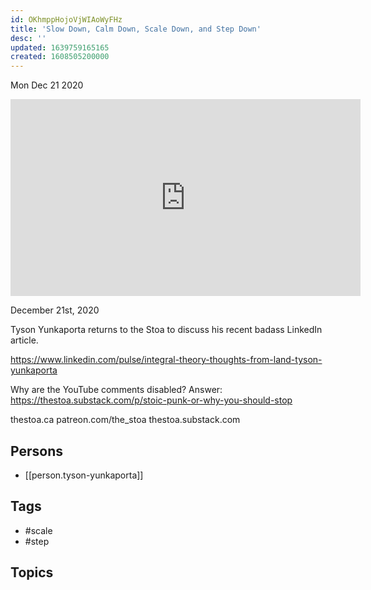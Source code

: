 ```yaml
---
id: OKhmppHojoVjWIAoWyFHz
title: 'Slow Down, Calm Down, Scale Down, and Step Down'
desc: ''
updated: 1639759165165
created: 1608505200000
---
```





Mon Dec 21 2020

<iframe width="560" height="315" src="https://www.youtube.com/embed/RcpytAHt284" title="Slow Down, Calm Down, Scale Down, and Step Down w/ Tyson Yunkaporta" frameborder="0" allow="accelerometer; autoplay; clipboard-write; encrypted-media; gyroscope; picture-in-picture" allowfullscreen ></iframe>

December 21st, 2020

Tyson Yunkaporta returns to the Stoa to discuss his recent badass LinkedIn article.

https://www.linkedin.com/pulse/integral-theory-thoughts-from-land-tyson-yunkaporta

Why are the YouTube comments disabled? Answer: https://thestoa.substack.com/p/stoic-punk-or-why-you-should-stop

thestoa.ca
patreon.com/the_stoa
thestoa.substack.com

## Persons

- [[person.tyson-yunkaporta]]

## Tags

- #scale
- #step

## Topics



